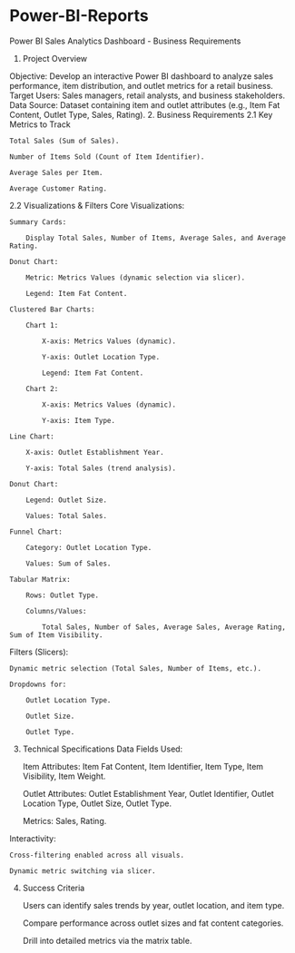 # Power-BI-Reports
Power BI Sales Analytics Dashboard - Business Requirements
1. Project Overview

Objective: Develop an interactive Power BI dashboard to analyze sales performance, item distribution, and outlet metrics for a retail business.
Target Users: Sales managers, retail analysts, and business stakeholders.
Data Source: Dataset containing item and outlet attributes (e.g., Item Fat Content, Outlet Type, Sales, Rating).
2. Business Requirements
2.1 Key Metrics to Track

    Total Sales (Sum of Sales).

    Number of Items Sold (Count of Item Identifier).

    Average Sales per Item.

    Average Customer Rating.

2.2 Visualizations & Filters
Core Visualizations:

    Summary Cards:

        Display Total Sales, Number of Items, Average Sales, and Average Rating.

    Donut Chart:

        Metric: Metrics Values (dynamic selection via slicer).

        Legend: Item Fat Content.

    Clustered Bar Charts:

        Chart 1:

            X-axis: Metrics Values (dynamic).

            Y-axis: Outlet Location Type.

            Legend: Item Fat Content.

        Chart 2:

            X-axis: Metrics Values (dynamic).

            Y-axis: Item Type.

    Line Chart:

        X-axis: Outlet Establishment Year.

        Y-axis: Total Sales (trend analysis).

    Donut Chart:

        Legend: Outlet Size.

        Values: Total Sales.

    Funnel Chart:

        Category: Outlet Location Type.

        Values: Sum of Sales.

    Tabular Matrix:

        Rows: Outlet Type.

        Columns/Values:

            Total Sales, Number of Sales, Average Sales, Average Rating, Sum of Item Visibility.

Filters (Slicers):

    Dynamic metric selection (Total Sales, Number of Items, etc.).

    Dropdowns for:

        Outlet Location Type.

        Outlet Size.

        Outlet Type.

3. Technical Specifications
Data Fields Used:

    Item Attributes:
    Item Fat Content, Item Identifier, Item Type, Item Visibility, Item Weight.

    Outlet Attributes:
    Outlet Establishment Year, Outlet Identifier, Outlet Location Type, Outlet Size, Outlet Type.

    Metrics:
    Sales, Rating.

Interactivity:

    Cross-filtering enabled across all visuals.

    Dynamic metric switching via slicer.

4. Success Criteria

    Users can identify sales trends by year, outlet location, and item type.

    Compare performance across outlet sizes and fat content categories.

    Drill into detailed metrics via the matrix table.

